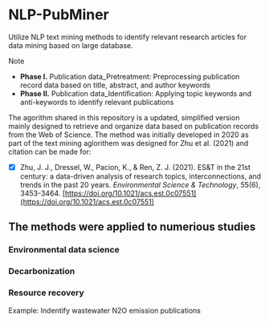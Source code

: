 # NLP-PubMiner
Utilize NLP text mining methods to identify relevant research articles for data mining based on large database.
> [!NOTE]
> * <b>Phase I.</b> Publication data_Pretreatment: Preprocessing publication record data based on title, abstract, and author keywords
> * <b>Phase II.</b> Publication data_Identification: Applying topic keywords and anti-keywords to identify relevant publications

The agorithm shared in this repository is a updated, simplified version mainly designed to retrieve and organize data based on publication records from the Web of Science. The method was initially developed in 2020 as part of the text mining aglorithem was designed for Zhu et al. (2021) and citation can be made for:
- [x] Zhu, J. J., Dressel, W., Pacion, K., & Ren, Z. J. (2021). ES&T in the 21st century: a data-driven analysis of research topics, interconnections, and trends in the past 20 years. *Environmental Science & Technology*, 55(6), 3453-3464. [https://doi.org/10.1021/acs.est.0c07551](https://doi.org/10.1021/acs.est.0c07551)

## The methods were applied to numerious studies
### Environmental data science

### Decarbonization

### Resource recovery


Example: Indentify wastewater N2O emission publications




